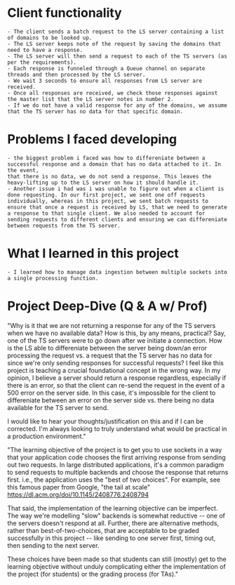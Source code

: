 # Client functionality
	- The client sends a batch request to the LS server containing a list of domains to be looked up.
	- The LS server keeps note of the request by saving the domains that need to have a response.
	- The LS server will then send a request to each of the TS servers (as per the requirements).
	- Each response is funneled through a Queue channel on separate threads and then processed by the LS server.
	- We wait 3 seconds to ensure all responses from LS server are received.
	- Once all responses are received, we check those responses against the master list that the LS server notes in number 2.
	- If we do not have a valid response for any of the domains, we assume that the TS server has no data for that specific domain.
# Problems I faced developing
	- the biggest problem i faced was how to differeniate between a successful response and a domain that has no data attached to it. In the event,
	that there is no data, we do not send a response. This leaves the heavy-lifting up to the LS server on how it should handle it.
	- Another issue i had was i was unable to figure out when a client is done requesting. In our first project, we sent one off requests individually, whereas in this project, we sent batch requests to ensure that once a request is received by LS, that we need to generate a response to that single client. We also needed to account for sending requests to different clients and ensuring we can differeniate between requests from the TS server.
# What I learned in this project
	- I learned how to manage data ingestion between multiple sockets into a single processing function.

# Project Deep-Dive (Q & A w/ Prof)
"Why is it that we are not returning a response for any of the TS servers when we have no available data? How is this, by any means, practical? Say, one of the TS servers were to go down after we initiate a connection. How is the LS able to differeniate between the server being down/an error processing the request vs. a request that the TS server has no data for since we're only sending responses for successful requests? I feel like this project is teaching a crucial foundational concept in the wrong way. In my opinion, I believe a server should return a response regardless, especially if there is an error, so that the client can re-send the request in the event of a 500 error on the server side. In this case, it's impossible for the client to differeniate between an error on the server side vs. there being no data available for the TS server to send.

I would like to hear your thoughts/justification on this and if I can be corrected. I'm always looking to truly understand what would be practical in a production environment."

"The learning objective of the project is to get you to use sockets in a way that your application code chooses the first arriving response from sending out two requests. In large distributed applications, it's a common paradigm to send requests to multiple backends and choose the response that returns first. i.e., the application uses the "best of two choices". For example, see this famous paper from Google, "the tail at scale" https://dl.acm.org/doi/10.1145/2408776.2408794

That said, the implementation of the learning objective can be imperfect. The way we're modelling "slow" backends is somewhat reductive -- one of the servers doesn't respond at all. Further, there are alternative methods, rather than best-of-two-choices, that are acceptable to be graded successfully in this project -- like sending to one server first, timing out, then sending to the next server.

These choices have been made so that students can still (mostly) get to the learning objective without unduly complicating either the implementation of the project (for students) or the grading process (for TAs)."
